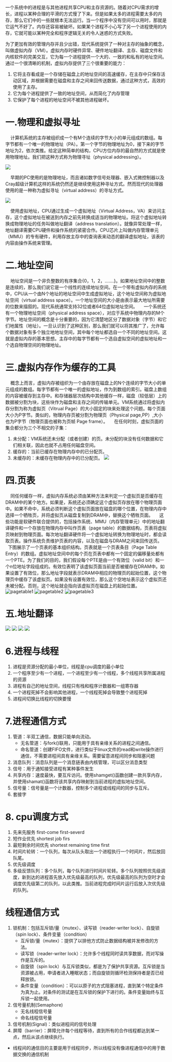 # 
一个系统中的进程是与其他进程共享CPU和主存资源的。随着对CPU需求的增长，进程以某种合理的平滑的方式慢了下来。但是如果太多的进程需要太多的内存，那么它们中的一些就根本无法运行。当一个程序中没有空间可以用时，那就是它运气不好了。内存还容易被破坏。如果某个进程不小心写了另一个进程使用的内存，它就可能以某种完全和程序逻辑无关的令人迷惑的方式失败。

为了更加有效的管理内存并且少出错，现代系统提供了一种对主存的抽象的概念，叫做虚拟内存（VM）。虚拟内存时硬件异常、硬件地址翻译、主存、磁盘文件和内核软件的完美交互，它为每一个进程提供一个大的、一致的和私有的地址空间。通过一个很清晰的机制，虚拟内存提供了三个很重要的能力：
1. 它将主存看成是一个存储在磁盘上的地址空间的高速缓存，在主存中只保存活动区域，并根据需要在磁盘和主存之间来回传送数据，通过这种方式，高效的使用了主存。
2. 它为每个进程提供了一致的地址空间，从而简化了内存管理
3. 它保护了每个进程的地址空间不被其他进程破坏。
# 一.物理和虚拟寻址
    计算机系统的主存被组织成一个有M个连续的字节大小的单元组成的数组。每字节都有一个唯一的物理地址（PA）。第一个字节的物理地址为0，接下来的字节地址为2，依次类推。给定这种简单的结构，CPU方位内存的最自然的方式就是使用物理地址。我们把这种方式称为物理寻址（physical addressing）。

![](https://github.com/lzn27/study_note/blob/master/%E6%93%8D%E4%BD%9C%E7%B3%BB%E7%BB%9F/images/%E4%B8%80%E4%B8%AA%E4%BD%BF%E7%94%A8%E7%89%A9%E7%90%86%E5%AF%BB%E5%9D%80%E7%9A%84%E7%B3%BB%E7%BB%9F.png)

    早期的PC使用的是物理地址，而且诸如数字信号处理器、嵌入式微控制器以及Cray超级计算机这样的系统仍然还是继续使用这种寻址方式。然而现代的处理器使用的是一种称为虚拟寻址（virtual address）的寻址方式。

![](https://github.com/lzn27/study_note/blob/master/%E6%93%8D%E4%BD%9C%E7%B3%BB%E7%BB%9F/images/%E4%B8%80%E4%B8%AA%E4%BD%BF%E7%94%A8%E8%99%9A%E6%8B%9F%E5%AF%BB%E5%9D%80%E7%9A%84%E7%B3%BB%E7%BB%9F.png)

    使用虚拟地址，CPU通过生成一个虚拟地址（Virtual Address，VA）来访问主存，这个虚拟地址在被送到内存之前先转换成适当的物理地址。将这个虚拟地址转换成物理地址的任务叫做地址翻译（address translation）。就像异常处理一样，地址翻译需要CPU硬件和操作系统的紧密合作。CPU芯片上叫做内存管理单元（MMU）的专有硬件，利用存放主存中的查询表来动态的翻译虚拟地址，该表的内容由操作系统来管理。

# 二.地址空间
    地址空间是一个非负整数的有序集合{0，1，2，.......}。如果地址空间中的整数是连续的，那么我们说它是一个线性的连续地址空间。在一个带有虚拟内存的系统中，CPU从一个由N个地址的地址空间中生成虚拟地址，这个地址空间称为虚拟地址空间（virtual address space）。一个地址空间的大小是由表示最大地址所需要的位数来描叙的。现代系统通常支持32位或者64位虚拟地址空间。
    一个系统还有一个物理地址空间（physical address space），对应于系统中物理内存的M个字节。地址空间的概念是十分重要的，因为它清楚地区分了数据对象（字节）和它们地属性（地址）。一旦认识到了这种区别，那么我们就可以将其推广了，允许每个数据对象有多个独立地地址空间，其中每个地址都选自一个不同的地址空间。这就是虚拟内存的基本思想。主存中的每字节都有一个选自虚拟空间的虚拟地址和一个选自物理空间的物理地址。

# 三.虚拟内存作为缓存的工具
    概念上而言，虚拟内存被组织为一个由存放在磁盘上的N个连续的字节大小的单元组成的数组。每字节都有一个唯一的虚拟地址，作为到数组的索引。磁盘上数组的内容被缓存到主存中。和存储器层次结构中其他缓存一样，磁盘（较低层）上的数据被分割为块，这些块作为磁盘和主存之间的传输单元。VM系统通过将虚拟内存分割为称为虚拟页（Vitrual Page）的大小固定的块来处理这个问题。每个页面大小为P字节。类似的，物理内存页被分割为物理页（Physical page,PP）,大小也为P字节（物理页面也被称为页帧 Page frame）。
    在任何时刻，虚拟页面的集合都分为三个不相交的子集：
1. 未分配：VM系统还未分配（或者创建）的页。未分配的块没有任何数据和它们相关联，因此也就不占用任何磁盘空间。
2. 缓存的：当前已缓存在物理内存中的已分配页。
3. 未缓存的：未缓存在物理内存中的已分配页。
![](https://github.com/lzn27/study_note/blob/master/%E6%93%8D%E4%BD%9C%E7%B3%BB%E7%BB%9F/images/%E4%B8%80%E4%B8%AAVM%E7%B3%BB%E7%BB%9F%E6%97%B6%E5%A6%82%E4%BD%95%E4%BD%BF%E7%94%A8%E4%B8%BB%E5%AD%98%E4%BD%9C%E4%B8%BA%E7%BC%93%E5%AD%98%E7%9A%84.png)
# 四.页表
    同任何缓存一样，虚拟内存系统必须由某种方法来判定一个虚拟页是否缓存在DRAM中的某个地方。如果是，系统还必须确定这个虚拟页存放在哪个物理页面中。如果不命中，系统必须判断这个虚拟页面放在磁盘的哪个位置，在物理内存中选择一个牺牲页，并将虚拟页从磁盘复制到DRAM中，替换这个牺牲页面。
    这些功能是软硬件联合提供的，包括操作系统、MMU（内存管理单元）中的地址翻译硬件和一个存放在物理内存中叫作页表（page table）的数据结构，页表将虚拟页映射到物理页面。每次地址翻译硬件将一个虚拟地址转换为物理地址时，都会读取页表。操作系统负责维护页表的内容，以及在磁盘与DRAM之间来回传送页。
    下图展示了一个页表的基本组织结构。页表就是一个页表条目（Page Table Entry）的数组。虚拟地址空间中的每个页在页表中都有一个固定的偏移量处都有一个PTE。为了我们的目的，我们假设每个PTE是由一个有效位（valid bit）和一个n位地址字段组成的。有效位表明了该虚拟页面当前是否被缓存在DRAM中。如果设置了有效位，那么地址字段就表示DRAM中相应的物理页的起始位置，这个物理页中缓存了该虚拟页。如果没有设置有效位，那么这个空地址表示这个虚拟页还未被分配。否则，这个地址就会指向该虚拟页在磁盘上的起始位置。
![pagetable1](https://github.com/lzn27/study_note/blob/master/%E6%93%8D%E4%BD%9C%E7%B3%BB%E7%BB%9F/images/%E9%A1%B5%E8%A1%A81.png)
![pagetable2](https://github.com/lzn27/study_note/blob/master/%E6%93%8D%E4%BD%9C%E7%B3%BB%E7%BB%9F/images/%E9%A1%B5%E8%A1%A82.png)
![pagetable3](https://github.com/lzn27/study_note/blob/master/%E6%93%8D%E4%BD%9C%E7%B3%BB%E7%BB%9F/images/%E9%A1%B5%E8%A1%A83.png)




# 五.地址翻译
![](https://github.com/lzn27/study_note/blob/master/%E6%93%8D%E4%BD%9C%E7%B3%BB%E7%BB%9F/images/%E5%9C%B0%E5%9D%80%E7%BF%BB%E8%AF%911.png)
![](https://github.com/lzn27/study_note/blob/master/%E6%93%8D%E4%BD%9C%E7%B3%BB%E7%BB%9F/images/%E5%9C%B0%E5%9D%80%E7%BF%BB%E8%AF%912.png)
![](https://github.com/lzn27/study_note/blob/master/%E6%93%8D%E4%BD%9C%E7%B3%BB%E7%BB%9F/images/%E5%9C%B0%E5%9D%80%E7%BF%BB%E8%AF%913.png)
![](https://github.com/lzn27/study_note/blob/master/%E6%93%8D%E4%BD%9C%E7%B3%BB%E7%BB%9F/images/%E5%9C%B0%E5%9D%80%E7%BF%BB%E8%AF%914.png)


# 6.进程与线程
1. 进程是资源分配的最小单位，线程是cpu调度的最小单位
2. 一个程序至少有一个进程，一个进程至少有一个线程，多个线程共享所属进程的资源
3. 进程有自己的地址空间，线程只有栈和程序计数器和一组寄存器
4. 一个进程死掉不会影响其他进程，一个线程死掉会导致整个进程死掉
5. 进程间切换比线程的切换要慢

# 7.进程通信方式
1. 管道：半双工通信，数据只能单向流动。
    - 无名管道：与fork()联用，只能用于具有亲缘关系的进程之间通信。
    - 命名管道：创建FIFO文件，进行类似于linux文件的read和write操作进行通信，不需要进程间具有亲缘关系。需要留意进程间同步和阻塞问题
2. 消息队列：消息队列是一个消息链表由内核管理，可以区分消息类型
3. 信号：用于通知接受进程有某种事件发生
4. 共享内存：速度最快，要互斥访问。使用shamget()函数创建一款共享内存，并使用shamat()函数将该共享内存映射到当前进程的虚拟地址空间。
5. 信号量：信号量是一个计数器，控制多个进程或线程间的同步与互斥。
6. 套接字

# 8. cpu调度方式
1. 先来先服务 first-come first-severd
2. 短作业优先 shortest job firs
3. 最短剩余时间优先 shortest remaining time first
4. 时间片轮转：一个队列，每次从队头取出一个进程执行一个时间片，然后放回队尾。 
5. 优先级调度
6. 多级反馈队列：多个队列，每个队列进行时间片轮转。多个队列按照优先级调度，新到达的进程首先放入优先级最高的队列，优先级最高的队列为空时才会调度优先级第二的队列，以此类推。当前进程完成时间片运行后放入次优先级的队列。

# 线程通信方式
1. 锁机制：包括互斥锁/量（mutex）、读写锁（reader-writer lock）、自旋锁（spin lock）、条件变量（condition）
   - 互斥锁/量（mutex）：提供了以排他方式防止数据结构被并发修改的方法。
   - 读写锁（reader-writer lock）：允许多个线程同时读共享数据，而对写操作是互斥的。
   - 自旋锁（spin lock）与互斥锁类似，都是为了保护共享资源。互斥锁是当资源被占用，申请者进入睡眠状态；而自旋锁则循环检测保持者是否已经释放锁。
   - 条件变量（condition）：可以以原子的方式阻塞进程，直到某个特定条件为真为止。对条件的测试是在互斥锁的保护下进行的。条件变量始终与互斥锁一起使用。
2. 信号量机制(Semaphore)
   - 无名线程信号量
   - 命名线程信号量
3. 信号机制(Signal)：类似进程间的信号处理
4. 屏障（barrier）：屏障允许每个线程等待，直到所有的合作线程都达到某一点，然后从该点继续执行。
- 线程间的通信目的主要是用于线程同步，所以线程没有像进程通信中的用于数据交换的通信机制